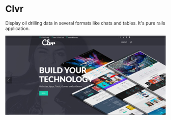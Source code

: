 # Clvr

Display oil drilling data in several formats like chats and tables. It's pure rails application. 

![demo screen shot](https://github.com/GreatWork0127/Clvr/blob/main/screenshot.png?raw=true)